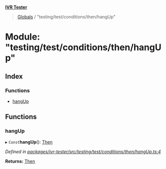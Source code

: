 **[IVR Tester](../README.md)**

> [Globals](../README.md) / "testing/test/conditions/then/hangUp"

# Module: "testing/test/conditions/then/hangUp"

## Index

### Functions

* [hangUp](_testing_test_conditions_then_hangup_.md#hangup)

## Functions

### hangUp

▸ `Const`**hangUp**(): [Then](../interfaces/_testing_test_conditions_then_then_.then.md)

*Defined in [packages/ivr-tester/src/testing/test/conditions/then/hangUp.ts:4](https://github.com/SketchingDev/ivr-tester/blob/aa015fb/packages/ivr-tester/src/testing/test/conditions/then/hangUp.ts#L4)*

**Returns:** [Then](../interfaces/_testing_test_conditions_then_then_.then.md)
